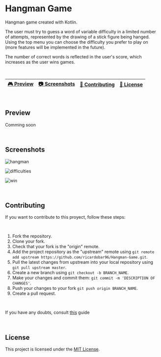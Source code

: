 # Hangman Game

Hangman game created with Kotlin.  

The user must try to guess a word of variable difficulty in a limited number of attempts, represented by the drawing of a stick figure being hanged. Using the top menu you can choose the difficulty you prefer to play on (more features will be implemented in the future). 

The number of correct words is reflected in the user's score, which increases as the user wins games.  

<br>

| [🎮 Preview](#preview) | [:camera: Screenshots](#screenshots) | [🤝 Contributing](#contributing) | [🔖 License](#license) |
| --------------- | -------- | ----------- | ----------- |

<br>

## Preview

Comming soon

<br>

## Screenshots

![hangman](https://github.com/ricardobar96/Hangman-Game/assets/73242474/6754bb51-ce7d-42e3-aedf-044dd436bf8b)


![difficulties](https://github.com/ricardobar96/Hangman-Game/assets/73242474/b984e74c-756a-47da-b5bd-5387887b5c97)


![win](https://github.com/ricardobar96/Hangman-Game/assets/73242474/53ec59e5-3a3b-44e2-bf8c-b6b2fa6ef8c1)

<br>

## Contributing
If you want to contribute to this proyect, follow these steps:

<br>

1. Fork the repository.
3. Clone your fork.
4. Check that your fork is the "origin" remote.
5. Add the project repository as the "upstream" remote using `git remote add upstream https://github.com/ricardobar96/Hangman-Game.git`.
6. Pull the latest changes from upstream into your local repository using `git pull upstream master`.
7. Create a new branch using `git checkout -b BRANCH_NAME`.
8. Make your changes and commit them: `git commit -m 'DESCRIPTION OF CHANGES'`.
9. Push your changes to your fork `git push origin BRANCH_NAME`.
10. Create a pull request.
 
<br>

If you have any doubts, consult [this](https://www.dataschool.io/how-to-contribute-on-github/) guide

<br>

## License
This project is licensed under the [MIT License](LICENSE).
